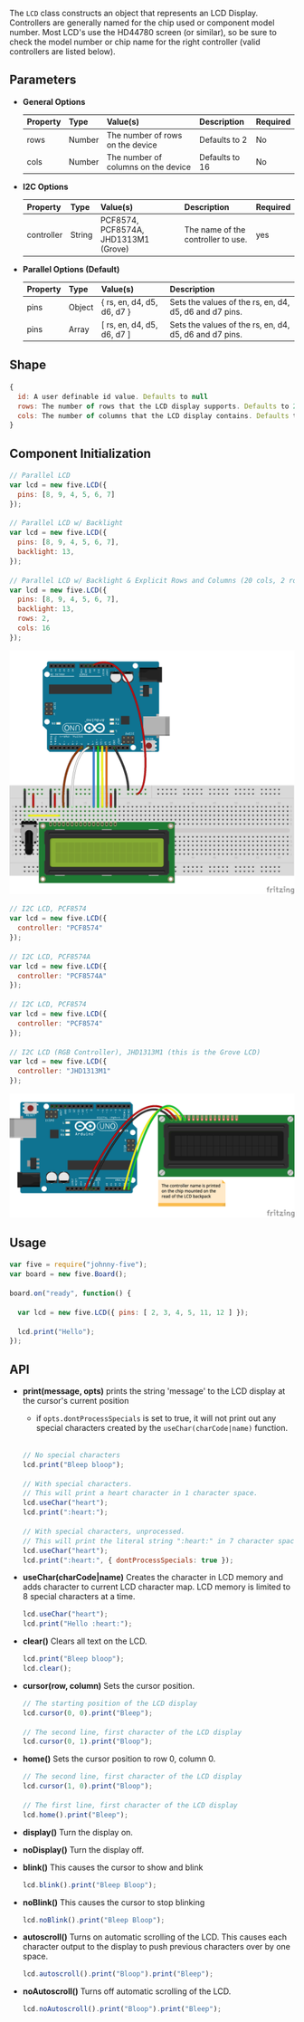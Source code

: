 The `LCD` class constructs an object that represents an LCD Display. Controllers are generally named for the chip used or component model number. Most LCD's use the HD44780 screen (or similar), so be sure to check the model number or chip name for the right controller (valid controllers are listed below).

## Parameters

- **General Options**

  | Property | Type   | Value(s)                            | Description    | Required |
  |---------------|--------|-------------------------------------|----------------|----------|
  | rows          | Number | The number of rows on the device    | Defaults to 2  | No       |
  | cols          | Number | The number of columns on the device | Defaults to 16 | No       |


- **I2C Options**

  | Property | Type   | Value(s)                             | Description                        | Required |
  |---------------|--------|--------------------------------------|------------------------------------|----------|
  | controller    | String | PCF8574, PCF8574A, JHD1313M1 (Grove) | The name of the controller to use. | yes      |




- **Parallel Options (Default)**

  | Property | Type   | Value(s)                   | Description                                            |
  |---------------|--------|----------------------------|--------------------------------------------------------|
  | pins          | Object | { rs, en, d4, d5, d6, d7 } | Sets the values of the rs, en, d4, d5, d6 and d7 pins. |
  | pins          | Array  | [ rs, en, d4, d5, d6, d7 ] | Sets the values of the rs, en, d4, d5, d6 and d7 pins. |






## Shape

```js
{
  id: A user definable id value. Defaults to null
  rows: The number of rows that the LCD display supports. Defaults to 2.
  cols: The number of columns that the LCD display contains. Defaults to 16.
}
```

## Component Initialization

```js
// Parallel LCD
var lcd = new five.LCD({ 
  pins: [8, 9, 4, 5, 6, 7]
});

// Parallel LCD w/ Backlight
var lcd = new five.LCD({ 
  pins: [8, 9, 4, 5, 6, 7],
  backlight: 13,
});

// Parallel LCD w/ Backlight & Explicit Rows and Columns (20 cols, 2 rows)
var lcd = new five.LCD({ 
  pins: [8, 9, 4, 5, 6, 7],
  backlight: 13,
  rows: 2,
  cols: 16
});
```

![LCD](https://raw.githubusercontent.com/rwaldron/johnny-five/master/docs/breadboard/lcd.png)

```js
// I2C LCD, PCF8574
var lcd = new five.LCD({ 
  controller: "PCF8574"
});

// I2C LCD, PCF8574A
var lcd = new five.LCD({ 
  controller: "PCF8574A"
});

// I2C LCD, PCF8574
var lcd = new five.LCD({ 
  controller: "PCF8574"
});

// I2C LCD (RGB Controller), JHD1313M1 (this is the Grove LCD)
var lcd = new five.LCD({ 
  controller: "JHD1313M1"
});
```

![LCD I2C](https://raw.githubusercontent.com/rwaldron/johnny-five/master/docs/breadboard/lcd-i2c-PCF8574.png)

## Usage

```js
var five = require("johnny-five");
var board = new five.Board();

board.on("ready", function() {

  var lcd = new five.LCD({ pins: [ 2, 3, 4, 5, 11, 12 ] });

  lcd.print("Hello");
});

```

## API

- **print(message, opts)** prints the string 'message' to the LCD display at the cursor's current position
  - if `opts.dontProcessSpecials` is set to true, it will not print out any special characters created by the `useChar(charCode|name)` function.

  ``` js

  // No special characters
  lcd.print("Bleep bloop");

  // With special characters.
  // This will print a heart character in 1 character space.
  lcd.useChar("heart");
  lcd.print(":heart:");

  // With special characters, unprocessed.
  // This will print the literal string ":heart:" in 7 character spaces.
  lcd.useChar("heart");
  lcd.print(":heart:", { dontProcessSpecials: true });
  ```

- **useChar(charCode|name)** Creates the character in LCD memory and adds character to current LCD character map. LCD memory is limited to 8 special characters at a time.

  ``` js
  lcd.useChar("heart");
  lcd.print("Hello :heart:");
  ```

- **clear()** Clears all text on the LCD.

  ``` js
  lcd.print("Bleep bloop");
  lcd.clear();
  ```

- **cursor(row, column)** Sets the cursor position.

  ``` js
  // The starting position of the LCD display
  lcd.cursor(0, 0).print("Bleep");

  // The second line, first character of the LCD display
  lcd.cursor(0, 1).print("Bloop");

  ```

- **home()** Sets the cursor position to row 0, column 0.

  ``` js
  // The second line, first character of the LCD display
  lcd.cursor(1, 0).print("Bloop");

  // The first line, first character of the LCD display
  lcd.home().print("Bleep");
  ```

- **display()** Turn the display on.

- **noDisplay()** Turn the display off.

- **blink()** This causes the cursor to show and blink

  ``` js
  lcd.blink().print("Bleep Bloop");
  ```

- **noBlink()** This causes the cursor to stop blinking

  ``` js
  lcd.noBlink().print("Bleep Bloop");
  ```

- **autoscroll()** Turns on automatic scrolling of the LCD. This causes each character output to the display to push previous characters over by one space.

  ``` js
  lcd.autoscroll().print("Bloop").print("Bleep");
  ```

- **noAutoscroll()** Turns off automatic scrolling of the LCD.

  ``` js
  lcd.noAutoscroll().print("Bloop").print("Bleep");
  ```

